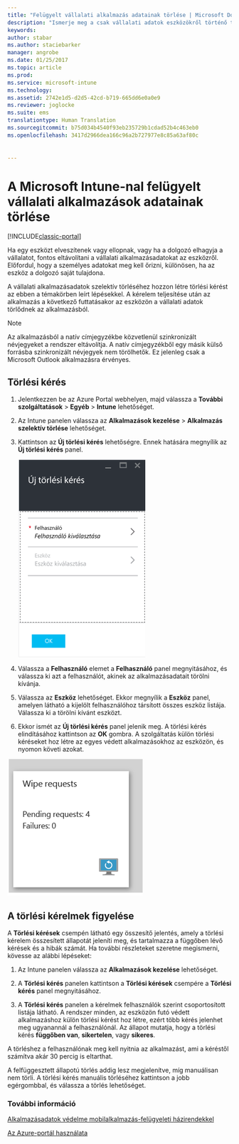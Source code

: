 ```yaml
---
title: "Felügyelt vállalati alkalmazás adatainak törlése | Microsoft Docs"
description: "Ismerje meg a csak vállalati adatok eszközökről történő távoli eltávolításának módját."
keywords: 
author: stabar
ms.author: staciebarker
manager: angrobe
ms.date: 01/25/2017
ms.topic: article
ms.prod: 
ms.service: microsoft-intune
ms.technology: 
ms.assetid: 2742e1d5-d2d5-42cd-b719-665dd6e0a0e9
ms.reviewer: joglocke
ms.suite: ems
translationtype: Human Translation
ms.sourcegitcommit: b75d034b4540f93eb235729b1cdad52b4c463eb0
ms.openlocfilehash: 3417d2966dea166c96a2b727977e8c85a63af80c


---
```


# <a name="wipe-managed-company-app-data-with-microsoft-intune"></a>A Microsoft Intune-nal felügyelt vállalati alkalmazások adatainak törlése

[!INCLUDE[classic-portal](../includes/classic-portal.md)]

Ha egy eszközt elveszítenek vagy ellopnak, vagy ha a dolgozó elhagyja a vállalatot, fontos eltávolítani a vállalati alkalmazásadatokat az eszközről. Előfordul, hogy a személyes adatokat meg kell őrizni, különösen, ha az eszköz a dolgozó saját tulajdona.

A vállalati alkalmazásadatok szelektív törléséhez hozzon létre törlési kérést az ebben a témakörben leírt lépésekkel. A kérelem teljesítése után az alkalmazás a következő futtatásakor az eszközön a vállalati adatok törlődnek az alkalmazásból.
>[!NOTE]
> Az alkalmazásból a natív címjegyzékbe közvetlenül szinkronizált névjegyeket a rendszer eltávolítja. A natív címjegyzékből egy másik külső forrásba szinkronizált névjegyek nem törölhetők. Ez jelenleg csak a Microsoft Outlook alkalmazásra érvényes.



## <a name="create-a-wipe-request"></a>Törlési kérés

1.  Jelentkezzen be az Azure Portal webhelyen, majd válassza a **További szolgáltatások** > **Egyéb** > **Intune** lehetőséget.

2.  Az Intune panelen válassza az **Alkalmazások kezelése** > **Alkalmazás szelektív törlése** lehetőséget.

3.  Kattintson az **Új törlési kérés** lehetőségre. Ennek hatására megnyílik az **Új törlési kérés** panel.

    ![Képernyőfelvétel: Az Új törlési kérés panel](../media/AppManagement/AzurePortal_MAM_NewWipeRequest.png)

4.  Válassza a **Felhasználó** elemet a **Felhasználó** panel megnyitásához, és válassza ki azt a felhasználót, akinek az alkalmazásadatait törölni kívánja.

5.  Válassza az **Eszköz** lehetőséget.  Ekkor megnyílik a **Eszköz** panel, amelyen látható a kijelölt felhasználóhoz társított összes eszköz listája.  Válassza ki a törölni kívánt eszközt.

6.  Ekkor ismét az **Új törlési kérés** panel jelenik meg. A törlési kérés elindításához kattintson az **OK** gombra. A szolgáltatás külön törlési kéréseket hoz létre az egyes védett alkalmazásokhoz az eszközön, és nyomon követi azokat.

![Képernyőfelvétel: A Törlési kérések csempe ](../media/AppManagement/AzurePortal_MAM_WipeRequestsSummary.png)

## <a name="monitor-your-wipe-requests"></a>A törlési kérelmek figyelése

A **Törlési kérések** csempén látható egy összesítő jelentés, amely a törlési kérelem összesített állapotát jeleníti meg, és tartalmazza a függőben lévő kérések és a hibák számát. Ha további részleteket szeretne megismerni, kövesse az alábbi lépéseket:

1.  Az Intune panelen válassza az **Alkalmazások kezelése** lehetőséget.

2.  A **Törlési kérés** panelen kattintson a **Törlési kérések** csempére a **Törlési kérés** panel megnyitásához.

3.  A **Törlési kérés** panelen a kérelmek felhasználók szerint csoportosított listája látható. A rendszer minden, az eszközön futó védett alkalmazáshoz külön törlési kérést hoz létre, ezért több kérés jelenhet meg ugyanannál a felhasználónál. Az állapot mutatja, hogy a törlési kérés **függőben van**, **sikertelen**, vagy **sikeres**.

A törléshez a felhasználónak meg kell nyitnia az alkalmazást, ami a kéréstől számítva akár 30 percig is eltarthat.

A felfüggesztett állapotú törlés addig lesz megjelenítve, míg manuálisan nem törli.  A törlési kérés manuális törléséhez kattintson a jobb egérgombbal, és válassza a törlés lehetőséget.

### <a name="see-also"></a>További információ
[Alkalmazásadatok védelme mobilalkalmazás-felügyeleti házirendekkel](protect-app-data-using-mobile-app-management-policies-with-microsoft-intune.md)

[Az Azure-portál használata](azure-portal-for-microsoft-intune-mam-policies.md)



<!--HONumber=Jan17_HO4-->


